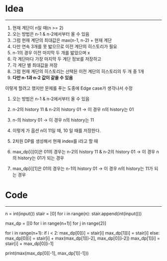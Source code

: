 # Idea
---
1. 현재 계단이 n일 때(n >= 2)
2. 오는 방법은 n-1 & n-2에서부터 올 수 있음
3. 그럼 현재 계단의 최대값은 max(n-1, n-2) + 현재 계단
4. 다만 연속 3개를 못 밟으므로 이전 계단의 히스토리가 필요
5. n-1의 경우 이전 마지막 두 개를 밟았으며 x
6. 각 계단마다 가장 마지막 두 계단 정보를 저장하고
7. 각 계단 별 최대값을 저장
8. 그럼 현재 계단의 히스토리는 선택된 이전 계단의 히스토리의 두 개 중 1개
9. **다만 n-1과 n-2 값이 같을 수 있음**

이렇게 할려고 했지만 문제를 푸는 도중에 Edge case가 생각나서 수정

1. 오는 방법은 n-1 & n-2에서부터 올 수 있음
2. n-2의 history 11 & n-2의 history 01  -> 이 경우 n의 history는 01
3. n-의 history 01 -> 이 경우 n의 history는 11
4. 이렇게 가 옵션 n이 11일 때, 10 일 때를 저장한다.

5. 2차원 DP를 생성해서 현재 index를 i라고 할 때
6. max_dp[i][0]은 01의 경우는 n-2의 history 11 & n-2의 history 01  -> 이 경우 n의 history는 01가 되는 경우
7. max_dp[i][1]은 01의 경우는 n-1의 history 01 -> 이 경우 n의 history는 11가 되는 경우

# Code
---
n = int(input())
stair = [0]
for i in range(n): stair.append(int(input()))

max_dp = [[0 for i in range(n+1)] for j in range(2)]

for i in range(n+1):
    if i < 2:
        max_dp[0][i] = stair[i]
        max_dp[1][i] = stair[i]
    else:
        max_dp[0][i] = stair[i] + max(max_dp[1][i-2], max_dp[0][i-2])
        max_dp[1][i] = stair[i] + max_dp[0][i-1]
        
print(max(max_dp[0][-1], max_dp[1][-1]))
